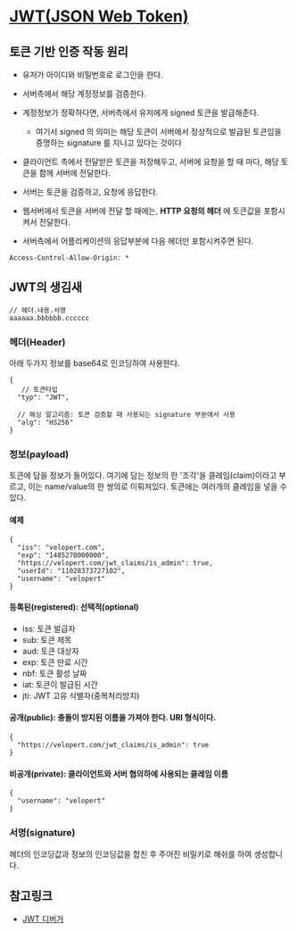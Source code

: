 # [JWT(JSON Web Token)](https://velopert.com/2389)

## 토큰 기반 인증 작동 원리

- 유저가 아이디와 비밀번호로 로그인을 한다.
- 서버측에서 해당 계정정보를 검증한다.
- 계정정보가 정확하다면, 서버측에서 유저에게 signed 토큰을 발급해준다.
  - 여기서 signed 의 의미는 해당 토큰이 서버에서 정상적으로 발급된 토큰임을 증명하는 signature 를 지니고 있다는 것이다
- 클라이언트 측에서 전달받은 토큰을 저장해두고, 서버에 요청을 할 때 마다, 해당 토큰을 함께 서버에 전달한다.
- 서버는 토큰을 검증하고, 요청에 응답한다.

- 웹서버에서 토큰을 서버에 전달 할 때에는, **HTTP 요청의 헤더** 에 토큰값을 포함시켜서 전달한다.
- 서버측에서 어플리케이션의 응답부분에 다음 헤더만 포함시켜주면 된다.

```
Access-Control-Allow-Origin: *
```

## JWT의 생김새

```
// 헤더.내용.서명
aaaaaa.bbbbbb.cccccc
```

### 헤더(Header)

아래 두가지 정보를 base64로 인코딩하여 사용한다.

```
{
   // 토큰타입
  "typ": "JWT",

  // 해싱 알고리즘: 토큰 검증할 때 사용되는 signature 부분에서 사용
  "alg": "HS256"
}
```

### 정보(payload)
토큰에 담을 정보가 들어있다. 여기에 담는 정보의 한 '조각'을 클레임(claim)이라고 부르고,
이는 name/value의 한 쌍의로 이뤄져있다. 토큰에는 여러개의 클레임을 넣을 수 있다.

#### 예제

```
{
  "iss": "velopert.com",
  "exp": "1485270000000",
  "https://velopert.com/jwt_claims/is_admin": true,
  "userId": "11028373727102",
  "username": "velopert"
}
```

#### 등록된(registered): 선택적(optional)
- iss: 토큰 발급자
- sub: 토큰 제목
- aud: 토큰 대상자
- exp: 토큰 만료 시간
- nbf: 토큰 활성 날짜
- iat: 토큰이 발급된 시간
- jti: JWT 고유 식별자(중복처리방지)

#### 공개(public): 충돌이 방지된 이름을 가져야 한다. URI 형식이다.

```
{
  "https://velopert.com/jwt_claims/is_admin": true
}
```

#### 비공개(private): 클라이언트와 서버 협의하에 사용되는 클레임 이름

```
{
  "username": "velopert"
}
```

### 서명(signature)
헤더의 인코딩값과 정보의 인코딩값을 합친 후 주어진 비밀키로 해쉬를 하여 생성합니다.


## 참고링크
- [JWT 디버거](https://jwt.io/)
